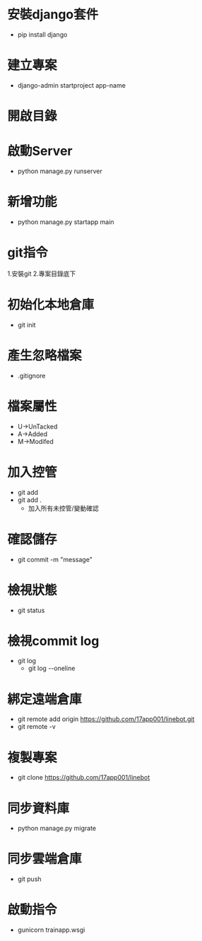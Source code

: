 # 安裝django套件
- pip install django


# 建立專案
- django-admin startproject app-name

# 開啟目錄 

# 啟動Server
- python manage.py runserver


# 新增功能
- python manage.py startapp main

# git指令
1.安裝git
2.專案目錄底下

# 初始化本地倉庫  
- git init

# 產生忽略檔案
- .gitignore

# 檔案屬性
- U->UnTacked
- A->Added
- M->Modifed

# 加入控管
- git add <filename>
- git add .
	-  加入所有未控管/變動確認

# 確認儲存
- git commit -m "message" 

# 檢視狀態
- git status

# 檢視commit log 
- git log
	- git log --oneline

# 綁定遠端倉庫 
- git remote add origin https://github.com/17app001/linebot.git
- git remote -v

# 複製專案
- git clone https://github.com/17app001/linebot

# 同步資料庫
- python manage.py migrate

# 同步雲端倉庫 
- git push

# 啟動指令 
- gunicorn trainapp.wsgi